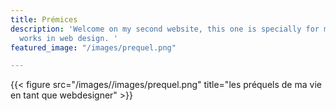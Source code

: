 ```yaml
---
title: Prémices
description: 'Welcome on my second website, this one is specially for me and my futur
  works in web design. '
featured_image: "/images/prequel.png"

---
```

{{< figure src="/images//images/prequel.png" title="les préquels de ma vie en tant que webdesigner" >}}